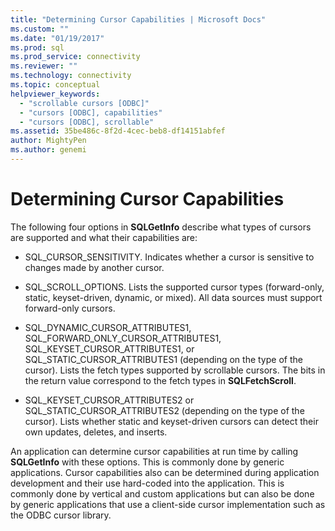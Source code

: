 ```yaml
---
title: "Determining Cursor Capabilities | Microsoft Docs"
ms.custom: ""
ms.date: "01/19/2017"
ms.prod: sql
ms.prod_service: connectivity
ms.reviewer: ""
ms.technology: connectivity
ms.topic: conceptual
helpviewer_keywords: 
  - "scrollable cursors [ODBC]"
  - "cursors [ODBC], capabilities"
  - "cursors [ODBC], scrollable"
ms.assetid: 35be486c-8f2d-4cec-beb8-df14151abfef
author: MightyPen
ms.author: genemi
---
```

# Determining Cursor Capabilities
The following four options in **SQLGetInfo** describe what types of cursors are supported and what their capabilities are:  
  
-   SQL_CURSOR_SENSITIVITY. Indicates whether a cursor is sensitive to changes made by another cursor.  
  
-   SQL_SCROLL_OPTIONS. Lists the supported cursor types (forward-only, static, keyset-driven, dynamic, or mixed). All data sources must support forward-only cursors.  
  
-   SQL_DYNAMIC_CURSOR_ATTRIBUTES1, SQL_FORWARD_ONLY_CURSOR_ATTRIBUTES1, SQL_KEYSET_CURSOR_ATTRIBUTES1, or SQL_STATIC_CURSOR_ATTRIBUTES1 (depending on the type of the cursor). Lists the fetch types supported by scrollable cursors. The bits in the return value correspond to the fetch types in **SQLFetchScroll**.  
  
-   SQL_KEYSET_CURSOR_ATTRIBUTES2 or SQL_STATIC_CURSOR_ATTRIBUTES2 (depending on the type of the cursor). Lists whether static and keyset-driven cursors can detect their own updates, deletes, and inserts.  
  
 An application can determine cursor capabilities at run time by calling **SQLGetInfo** with these options. This is commonly done by generic applications. Cursor capabilities also can be determined during application development and their use hard-coded into the application. This is commonly done by vertical and custom applications but can also be done by generic applications that use a client-side cursor implementation such as the ODBC cursor library.
